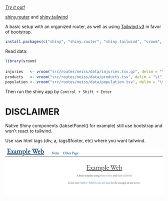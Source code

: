 [*Try it out!*](https://router-tailwind.shiny-templates.dev)

[shiny.router](https://appsilon.github.io/shiny.router) and [shiny.tailwind](https://github.com/kylebutts/shiny.tailwind)

A basic setup with an organized router, as well as using [Tailwind v3]() in favor of bootstrap.

```R
install.packages(c("shiny", "shiny.router", "shiny.tailwind", "vroom", "dplyr", "ggplot2", "forcats"))
```

Read data:
```R
library(vroom)

injuries   <- vroom("src/routes/neiss/data/injuries.tsv.gz", delim = "\t")
products   <- vroom("src/routes/neiss/data/products.tsv", delim = "\t")
population <- vroom("src/routes/neiss/data/population.tsv", delim = "\t")
```
Then run the shiny app by `Control + Shift + Enter`

# DISCLAIMER
Native Shiny components (tabsetPanel() for example) still use bootstrap and won't react to tailwind.

Use raw html tags (div, a, tags$footer, etc) where you want tailwind.

![Screenshot of Shiny App](https://raw.githubusercontent.com/shiny-templates/router-tailwind/main/example.PNG)
